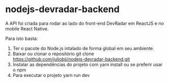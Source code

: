 # nodejs-devradar-backend
A API foi criada para rodar ao lado do front-end DevRadar em ReactJS e no mobile React Native.

Para isto basta:

1. Ter o pacote do Node.js intalado de forma global em seu ambiente.
2. Baixar ou clonar o repositório git clone https://github.com/juliobjj/nodejs-devradar-backend.git
3. Instalar as dependências do projeto com yarn install ou se preferir usar o npm
4. Para executar o projeto yarn run dev 
